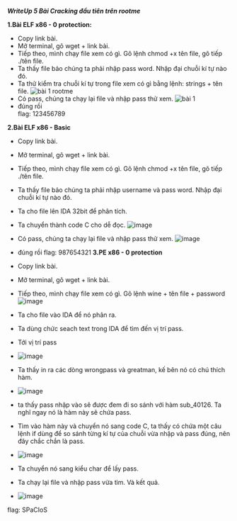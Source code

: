 _**WriteUp 5 Bài Cracking đầu tiên trên rootme**_  

**1.Bài ELF x86 - 0 protection:**    
- Copy link bài.
- Mở terminal, gõ wget + link bài.  
- Tiếp theo, mình chạy file xem có gì. Gõ lệnh chmod +x tên file, gõ tiếp ./tên file.
- Ta thấy file bảo chúng ta phải nhập pass word. Nhập đại chuỗi kí tự nào đó.
- Ta thử kiểm tra chuỗi kí tự trong file xem có gì bằng lệnh: strings + tên file.
![bài 1 rootme](https://github.com/AnVinh07/AnVinh07/assets/131764804/4c053752-59a3-4a5c-8fc9-34b2eba90f14)  
- Có pass, chúng ta chạy lại file và nhập pass thử xem.
![bài 1](https://github.com/AnVinh07/AnVinh07/assets/131764804/f5351f45-9e80-4201-a8bf-8fe784456cfa)    
- đúng rồi  
flag: 123456789

**2.Bài ELF x86 - Basic**  
- Copy link bài.
- Mở terminal, gõ wget + link bài.
- Tiếp theo, mình chạy file xem có gì. Gõ lệnh chmod +x tên file, gõ tiếp ./tên file.
- Ta thấy file bảo chúng ta phải nhập username và pass word. Nhập đại chuỗi kí tự nào đó.
- Ta cho file lên IDA 32bit để phân tích.
- Ta chuyển thành code C cho dễ đọc.
![image](https://github.com/AnVinh07/AnVinh07/assets/131764804/c7714645-8652-410b-acbe-6e612bd0839c)  
- Có pass, chúng ta chạy lại file và nhập pass thử xem.
![image](https://github.com/AnVinh07/AnVinh07/assets/131764804/0c827af7-774c-47ff-a8ae-f7955e2a99d2)  
- đúng rồi
flag: 987654321
**3.PE x86 - 0 protection**
- Copy link bài.
- Mở terminal, gõ wget + link bài.
- Tiếp theo, mình chạy file xem có gì. Gõ lệnh wine + tên file + password
![image](https://github.com/AnVinh07/AnVinh07/assets/131764804/f83ce7c8-0157-4b76-90de-84bbc79bcd61)  
- Ta cho file vào IDA để nó phân ra.
- Ta dùng chức seach text trong IDA để tìm đến vị trí pass.
- Tới vị trí pass
- ![image](https://github.com/AnVinh07/AnVinh07/assets/131764804/60dc2480-f5ce-48b5-9724-5d7ac4f1a81f)
- Ta thấy in ra các dòng wrongpass và greatman, kế bên nó có chú thích hàm.
- ![image](https://github.com/AnVinh07/AnVinh07/assets/131764804/b35a6aca-0e04-4538-9f7c-beea1161b125)
-  ta thấy pass nhập vào sẽ được đem đi so sánh với hàm sub_40126. Ta nghĩ ngay nó là hàm này sẽ chứa pass.
- Tìm vào hàm này và chuyển nó sang code C, ta thấy có chứa một câu lệnh if dùng để so sánh từng kí tự của chuỗi vừa nhập và pass đúng, nên đây chắc chắn là pass.
- ![image](https://github.com/AnVinh07/AnVinh07/assets/131764804/27745800-b4ec-4621-870e-260efbd437b0)

- Ta chuyển nó sang kiểu char để lấy pass.
- Ta chạy lại file và nhập pass vừa tìm. Và kết quả.
- ![image](https://github.com/AnVinh07/AnVinh07/assets/131764804/e19185e2-f49f-4950-9d93-f9f4bb528a7c)

flag: SPaCIoS

  
